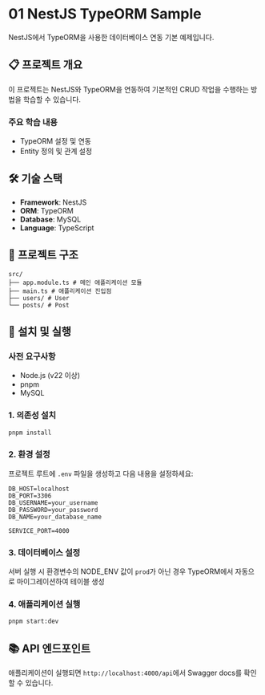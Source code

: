 # 01 NestJS TypeORM Sample

NestJS에서 TypeORM을 사용한 데이터베이스 연동 기본 예제입니다.

## 📋 프로젝트 개요

이 프로젝트는 NestJS와 TypeORM을 연동하여 기본적인 CRUD 작업을 수행하는 방법을 학습할 수 있습니다.

### 주요 학습 내용

- TypeORM 설정 및 연동
- Entity 정의 및 관계 설정

## 🛠️ 기술 스택

- **Framework**: NestJS
- **ORM**: TypeORM
- **Database**: MySQL
- **Language**: TypeScript

## 📁 프로젝트 구조

```
src/
├── app.module.ts # 메인 애플리케이션 모듈
├── main.ts # 애플리케이션 진입점
├── users/ # User
└── posts/ # Post
```

## 🚀 설치 및 실행

### 사전 요구사항

- Node.js (v22 이상)
- pnpm
- MySQL

### 1. 의존성 설치

```bash
pnpm install
```

### 2. 환경 설정

프로젝트 루트에 `.env` 파일을 생성하고 다음 내용을 설정하세요:

```env
DB_HOST=localhost
DB_PORT=3306
DB_USERNAME=your_username
DB_PASSWORD=your_password
DB_NAME=your_database_name

SERVICE_PORT=4000
```

### 3. 데이터베이스 설정

서버 실행 시 환경변수의 NODE_ENV 값이 `prod`가 아닌 경우 TypeORM에서 자동으로 마이그레이션하여 테이블 생성

### 4. 애플리케이션 실행

```bash
pnpm start:dev
```

## 📚 API 엔드포인트

애플리케이션이 실행되면 `http://localhost:4000/api`에서 Swagger docs를 확인할 수 있습니다.
